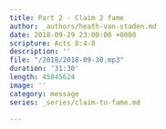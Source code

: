 ```yaml
---
title: Part 2 - Claim 2 fame
author: _authors/heath-van-staden.md
date: 2018-09-29 23:00:00 +0000
scripture: Acts 8:4-8
description: ''
file: "/2018/2018-09-30.mp3"
duration: '31:30'
length: 45845624
image: ''
category: message
series: _series/claim-to-fame.md

---
```

